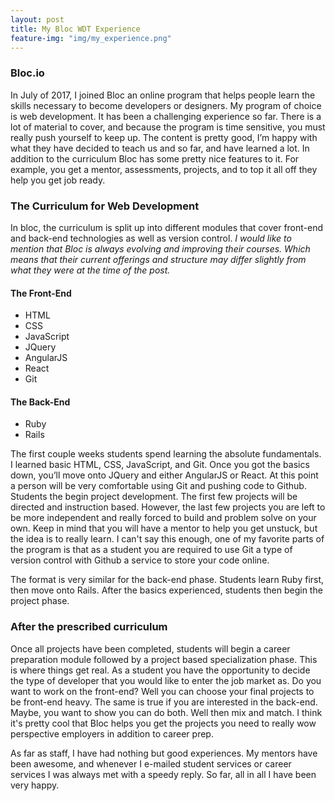 ```yaml
---
layout: post
title: My Bloc WDT Experience
feature-img: "img/my_experience.png"
---
```


### Bloc.io ###

In July of 2017, I joined Bloc an online program that helps people learn the skills necessary to become developers or designers. My program of choice is web development. It has been a challenging experience so far. There is a lot of material to cover, and because the program is time sensitive, you must really push yourself to keep up. The content is pretty good, I’m happy with what they have decided to teach us and so far, and have learned a lot. In addition to the curriculum Bloc has some pretty nice features to it. For example, you get a mentor, assessments, projects, and to top it all off they help you get job ready.

### The Curriculum for Web Development ###

In bloc, the curriculum is split up into different modules that cover front-end and back-end technologies as well as version control. *I would like to mention that Bloc is always evolving and improving their courses. Which means that their current offerings and structure may differ slightly from what they were at the time of the post.*
#### The Front-End ####

* HTML
* CSS
* JavaScript
* JQuery
* AngularJS
* React
* Git

#### The Back-End ####

* Ruby
* Rails

The first couple weeks students spend learning the absolute fundamentals. I learned basic HTML, CSS, JavaScript, and Git. Once you got the basics down, you’ll move onto JQuery and either AngularJS or React. At this point a person will be very comfortable using Git and pushing code to Github. Students the begin project development. The first few projects will be directed and instruction based. However, the last few projects you are left to be more independent and really forced to build and problem solve on your own. Keep in mind that you will have a mentor to help you get unstuck, but the idea is to really learn. I can't say this enough, one of my favorite parts of the program is that as a student you are required to use Git a type of version control with Github a service to store your code online.

The format is very similar for the back-end phase. Students learn Ruby first, then move onto Rails. After the basics experienced, students then begin the project phase.

### After the prescribed curriculum ###

Once all projects have been completed, students will begin a career preparation module followed by a project based specialization phase. This is where things get real. As a student you have the opportunity to decide the type of developer that you would like to enter the job market as. Do you want to work on the front-end? Well you can choose your final projects to be front-end heavy. The same is true if you are interested in the back-end. Maybe, you want to show you can do both. Well then mix and match. I think it's pretty cool that Bloc helps you get the projects you need to really wow perspective employers in addition to career prep.

As far as staff, I have had nothing but good experiences. My mentors have been awesome, and whenever I e-mailed student services or career services I was always met with a speedy reply. So far, all in all I have been very happy.
